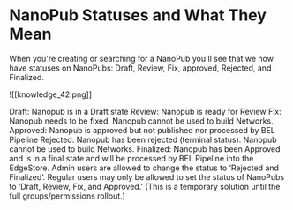 # NanoPub Statuses and What They Mean

When you're creating or searching for a NanoPub you'll see that we now have statuses on NanoPubs: Draft, Review, Fix, approved, Rejected, and Finalized.

![[knowledge_42.png]]

   Draft: Nanopub is in a Draft state
Review: Nanopub is ready for Review
Fix: Nanopub needs to be fixed. Nanopub cannot be used to build Networks.
Approved: Nanopub is approved but not published nor processed by BEL Pipeline
Rejected: Nanopub has been rejected (terminal status). Nanopub cannot be used
to build Networks.
Finalized: Nanopub has been Approved and is in a final state and will be
processed by BEL Pipeline into the EdgeStore.
Admin users are allowed to change the status to ‘Rejected and Finalized’.
Regular users may only be allowed to set the status of NanoPubs to ‘Draft, Review, Fix, and Approved.’
(This is a temporary solution until the full groups/permissions rollout.)
